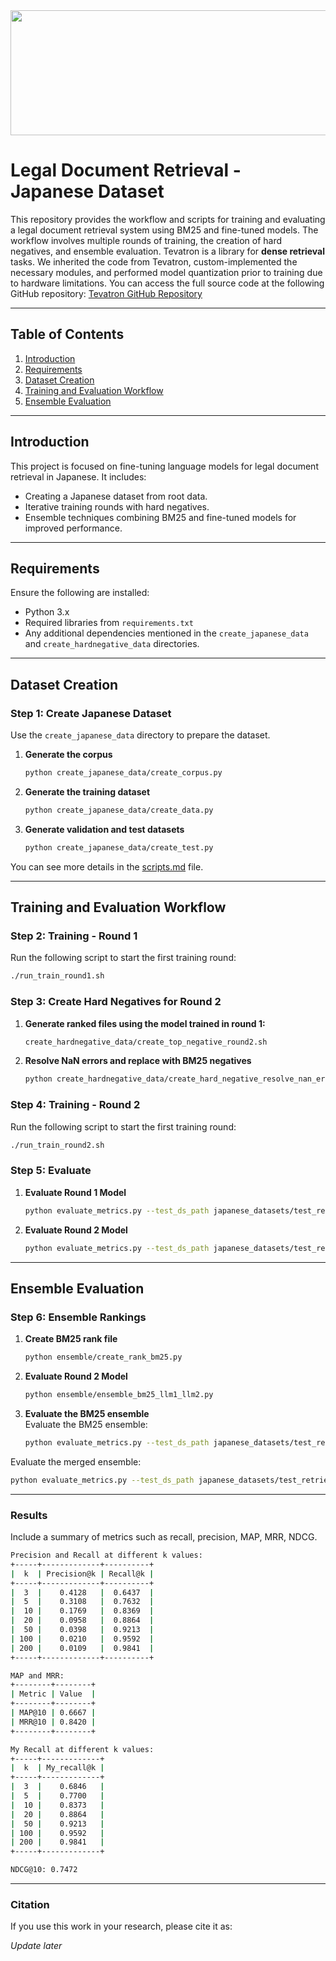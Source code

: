 <img src="./Images/logo-vj.c7683b6.png" width="800" height="200">

# Legal Document Retrieval - Japanese Dataset

This repository provides the workflow and scripts for training and evaluating a legal document retrieval system using BM25 and fine-tuned models. The workflow involves multiple rounds of training, the creation of hard negatives, and ensemble evaluation.
Tevatron is a library for **dense retrieval** tasks. We inherited the code from Tevatron, custom-implemented the necessary modules, and performed model quantization prior to training due to hardware limitations. You can access the full source code at the following GitHub repository:
[Tevatron GitHub Repository](https://github.com/texttron/tevatron)

---

## Table of Contents

1. [Introduction](#introduction)
2. [Requirements](#requirements)
3. [Dataset Creation](#dataset-creation)
4. [Training and Evaluation Workflow](#training-and-evaluation-workflow)
5. [Ensemble Evaluation](#ensemble-evaluation)

---

## Introduction

This project is focused on fine-tuning language models for legal document retrieval in Japanese. It includes:
- Creating a Japanese dataset from root data.
- Iterative training rounds with hard negatives.
- Ensemble techniques combining BM25 and fine-tuned models for improved performance.

---

## Requirements

Ensure the following are installed:
- Python 3.x
- Required libraries from `requirements.txt`
- Any additional dependencies mentioned in the `create_japanese_data` and `create_hardnegative_data` directories.

---

## Dataset Creation

### Step 1: Create Japanese Dataset
Use the `create_japanese_data` directory to prepare the dataset.

1. **Generate the corpus**  
   ```bash
   python create_japanese_data/create_corpus.py
   ```

2. **Generate the training dataset**  
   ```bash
   python create_japanese_data/create_data.py
   ```

3. **Generate validation and test datasets**  
   ```bash
   python create_japanese_data/create_test.py
   ```

You can see more details in the [scripts.md](./create_japanese_data/scripts.md) file.

---

## Training and Evaluation Workflow

### Step 2: Training - Round 1
Run the following script to start the first training round:
   ```bash
   ./run_train_round1.sh
   ```

### Step 3: Create Hard Negatives for Round 2

1. **Generate ranked files using the model trained in round 1:**  
   ```bash
   create_hardnegative_data/create_top_negative_round2.sh
   ```
2. **Resolve NaN errors and replace with BM25 negatives**  
   ```bash
   python create_hardnegative_data/create_hard_negative_resolve_nan_error.py
   ```

### Step 4: Training - Round 2
Run the following script to start the first training round:
   ```bash
   ./run_train_round2.sh
   ```

### Step 5: Evaluate

1. **Evaluate Round 1 Model**  
   ```bash
   python evaluate_metrics.py --test_ds_path japanese_datasets/test_retrieval_ja --rank_txt_path temp/jp_round1_2800/rank_japanese.txt
   ```
2. **Evaluate Round 2 Model**  
   ```bash
   python evaluate_metrics.py --test_ds_path japanese_datasets/test_retrieval_ja --rank_txt_path temp/jp_full_cp_ckpt_round2_400/rank_japanese.txt
   ```

---
## Ensemble Evaluation

### Step 6: Ensemble Rankings

1. **Create BM25 rank file**  
   ```bash
   python ensemble/create_rank_bm25.py
   ```

2. **Evaluate Round 2 Model**  
   ```bash
   python ensemble/ensemble_bm25_llm1_llm2.py
   ```

2. **Evaluate the BM25 ensemble**  
Evaluate the BM25 ensemble:
   ```bash
   python evaluate_metrics.py --test_ds_path japanese_datasets/test_retrieval_ja --rank_txt_path temp/sorted_bm25_rank.txt
   ```

Evaluate the merged ensemble:
   ```bash
   python evaluate_metrics.py --test_ds_path japanese_datasets/test_retrieval_ja --rank_txt_path temp/rank_ensemble/merge_rank.txt
   ```

---

### Results
Include a summary of metrics such as recall, precision, MAP, MRR, NDCG.

```bash
Precision and Recall at different k values:
+-----+-------------+----------+
|  k  | Precision@k | Recall@k |
+-----+-------------+----------+
|  3  |    0.4128   |  0.6437  |
|  5  |    0.3108   |  0.7632  |
|  10 |    0.1769   |  0.8369  |
|  20 |    0.0958   |  0.8864  |
|  50 |    0.0398   |  0.9213  |
| 100 |    0.0210   |  0.9592  |
| 200 |    0.0109   |  0.9841  |
+-----+-------------+----------+

MAP and MRR:
+--------+--------+
| Metric | Value  |
+--------+--------+
| MAP@10 | 0.6667 |
| MRR@10 | 0.8420 |
+--------+--------+

My Recall at different k values:
+-----+-------------+
|  k  | My_recall@k |
+-----+-------------+
|  3  |    0.6846   |
|  5  |    0.7700   |
|  10 |    0.8373   |
|  20 |    0.8864   |
|  50 |    0.9213   |
| 100 |    0.9592   |
| 200 |    0.9841   |
+-----+-------------+

NDCG@10: 0.7472
```

---

### Citation
If you use this work in your research, please cite it as:

*Update later*

